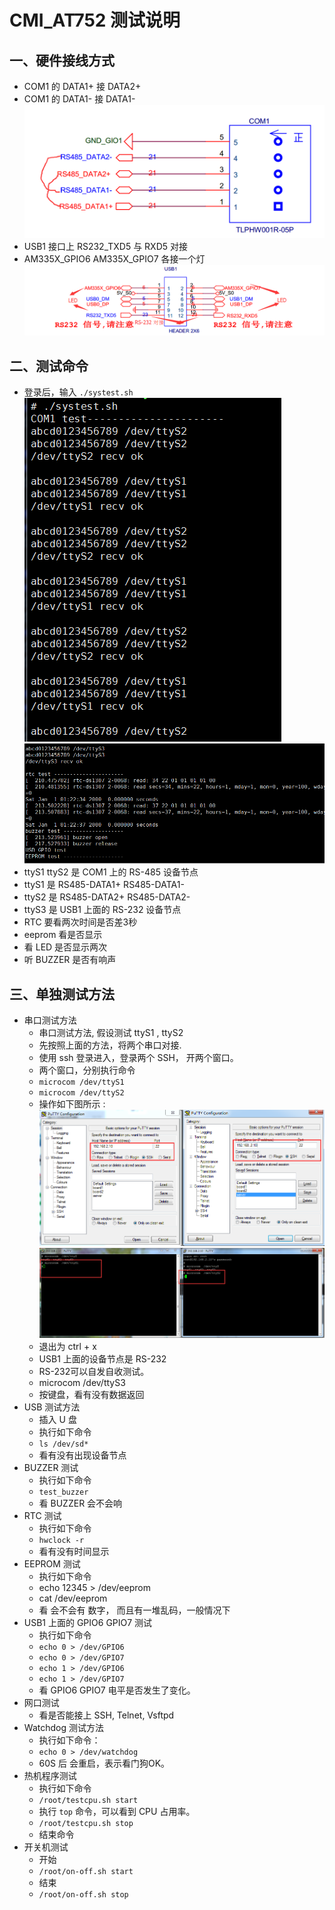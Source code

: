 # CMI_AT752 测试说明

## 一、硬件接线方式
* COM1 的 DATA1+ 接 DATA2+
* COM1 的 DATA1- 接 DATA1-
  ![com1](img/TEST_COM1.jpg)
* USB1 接口上 RS232_TXD5 与 RXD5 对接
* AM335X_GPIO6 AM335X_GPIO7 各接一个灯
  ![USB1](img/test_usb1.jpg)

## 二、测试命令
* 登录后，输入 `./systest.sh`
  ![test1](img/test1.jpg)
  ![test2](img/test2.jpg)
* ttyS1 ttyS2 是 COM1 上的 RS-485 设备节点
* ttyS1 是 RS485-DATA1+ RS485-DATA1-
* ttyS2 是 RS485-DATA2+ RS485-DATA2-
* ttyS3 是 USB1 上面的 RS-232 设备节点
* RTC 要看两次时间是否差3秒
* eeprom 看是否显示
* 看 LED 是否显示两次
* 听 BUZZER 是否有响声

## 三、单独测试方法
* 串口测试方法
  * 串口测试方法, 假设测试 ttyS1 , ttyS2
  * 先按照上面的方法，将两个串口对接.
  * 使用 ssh 登录进入，登录两个 SSH， 开两个窗口。
  * 两个窗口，分别执行命令
  * `microcom /dev/ttyS1`
  * `microcom /dev/ttyS2`
  * 操作如下图所示 :
    ![ssh_test](img/SSH_test.jpg)
    ![serial_test](img/serial_test.jpg)
  * 退出为 ctrl + x
  * USB1 上面的设备节点是 RS-232
  * RS-232可以自发自收测试。
  * microcom /dev/ttyS3
  * 按键盘，看有没有数据返回
* USB 测试方法
  * 插入 U 盘
  * 执行如下命令
  * `ls /dev/sd*`
  * 看有没有出现设备节点
* BUZZER 测试
  * 执行如下命令
  * `test_buzzer`
  * 看 BUZZER 会不会响
* RTC 测试
  * 执行如下命令
  * `hwclock -r`
  * 看有没有时间显示
* EEPROM 测试
  * 执行如下命令
  * echo 12345 > /dev/eeprom
  * cat /dev/eeprom
  * 看 会不会有 数字， 而且有一堆乱码，一般情况下
* USB1 上面的 GPIO6 GPIO7 测试
  * 执行如下命令
  * `echo 0 > /dev/GPIO6`
  * `echo 0 > /dev/GPIO7`  
  * `echo 1 > /dev/GPIO6`
  * `echo 1 > /dev/GPIO7`
  * 看 GPIO6 GPIO7 电平是否发生了变化。
* 网口测试
  * 看是否能接上 SSH, Telnet, Vsftpd
* Watchdog 测试方法
  * 执行如下命令：
  * `echo 0 > /dev/watchdog`
  * 60S 后 会重启，表示看门狗OK。
* 热机程序测试
  * 执行如下命令
  * `/root/testcpu.sh start`
  * 执行 `top` 命令，可以看到 CPU 占用率。
  * `/root/testcpu.sh stop`
  * 结束命令
* 开关机测试
  * 开始
  * `/root/on-off.sh start`
  * 结束
  * `/root/on-off.sh stop`
